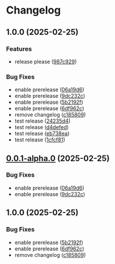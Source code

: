 # Changelog

## 1.0.0 (2025-02-25)


### Features

* release please ([987c929](https://github.com/acidarchive/website/commit/987c929b35fa6dea7cb956e65431d3857ecbd345))


### Bug Fixes

* enable prerelease ([06a19d6](https://github.com/acidarchive/website/commit/06a19d6733961d48d74d592a46845b6b88df4940))
* enable prerelease ([9dc232c](https://github.com/acidarchive/website/commit/9dc232c4b2a46208f3045ef7fba29a386aa34d28))
* enable prerelease ([5b2192f](https://github.com/acidarchive/website/commit/5b2192f6e5c4e712d7ce798416340bedfb600de4))
* enable prerelease ([6df962c](https://github.com/acidarchive/website/commit/6df962c93fc7117829f33db818c8b74903157d8f))
* remove changelog ([c185809](https://github.com/acidarchive/website/commit/c18580936de588cefd5e8463708bebdf3f2461ce))
* test release ([24235d4](https://github.com/acidarchive/website/commit/24235d484459e93e697776ab99d15313315e13f2))
* test release ([d4defed](https://github.com/acidarchive/website/commit/d4defed08bd148b6adb0eab842cdf70b8f5cc839))
* test release ([eb738ea](https://github.com/acidarchive/website/commit/eb738ea0b30b814c77c2392d5d6450b0ada2996c))
* test release ([1cfcf81](https://github.com/acidarchive/website/commit/1cfcf81352c0d523be997ae292843553e35c0b80))

## [0.0.1-alpha.0](https://github.com/acidarchive/website/compare/acidarchive-frontend-v1.0.0...acidarchive-frontend-v0.0.1-alpha.0) (2025-02-25)


### Bug Fixes

* enable prerelease ([06a19d6](https://github.com/acidarchive/website/commit/06a19d6733961d48d74d592a46845b6b88df4940))
* enable prerelease ([9dc232c](https://github.com/acidarchive/website/commit/9dc232c4b2a46208f3045ef7fba29a386aa34d28))

## 1.0.0 (2025-02-25)


### Bug Fixes

* enable prerelease ([5b2192f](https://github.com/acidarchive/website/commit/5b2192f6e5c4e712d7ce798416340bedfb600de4))
* enable prerelease ([6df962c](https://github.com/acidarchive/website/commit/6df962c93fc7117829f33db818c8b74903157d8f))
* remove changelog ([c185809](https://github.com/acidarchive/website/commit/c18580936de588cefd5e8463708bebdf3f2461ce))
